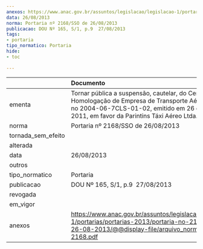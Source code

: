 ```yaml
---
anexos: https://www.anac.gov.br/assuntos/legislacao/legislacao-1/portarias/portarias-2013/portaria-no-2168-sso-de-26-08-2013/@@display-file/arquivo_norma/PA2013-2168.pdf
data: 26/08/2013
norma: Portaria nº 2168/SSO de 26/08/2013
publicacao: DOU Nº 165, S/1, p.9  27/08/2013
tags:
- portaria
tipo_normatico: Portaria
hide: 
- toc 
 
---
```


|                    | Documento                                                                                                                                                                                               |
|:-------------------|:--------------------------------------------------------------------------------------------------------------------------------------------------------------------------------------------------------|
| ementa             | Tornar pública a suspensão, cautelar, do Certificado de Homologação de Empresa de Transporte Aéreo (CHETA) no 2004-06-7CLS-01-02, emitido em 26 de maio de 2011, em favor da Parintins Táxi Aéreo Ltda. |
| norma              | Portaria nº 2168/SSO de 26/08/2013                                                                                                                                                                      |
| tornada_sem_efeito |                                                                                                                                                                                                         |
| alterada           |                                                                                                                                                                                                         |
| data               | 26/08/2013                                                                                                                                                                                              |
| outros             |                                                                                                                                                                                                         |
| tipo_normatico     | Portaria                                                                                                                                                                                                |
| publicacao         | DOU Nº 165, S/1, p.9  27/08/2013                                                                                                                                                                        |
| revogada           |                                                                                                                                                                                                         |
| em_vigor           |                                                                                                                                                                                                         |
| anexos             | https://www.anac.gov.br/assuntos/legislacao/legislacao-1/portarias/portarias-2013/portaria-no-2168-sso-de-26-08-2013/@@display-file/arquivo_norma/PA2013-2168.pdf                                       |